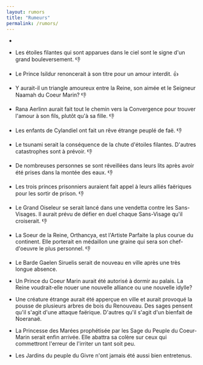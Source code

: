 ```yaml
---
layout: rumors
title: "Rumeurs"
permalink: /rumors/
---
```

-

- Les étoiles filantes qui sont apparues dans le ciel sont le signe d'un grand bouleversement. :thumbsdown:
- Le Prince Isildur renoncerait à son titre pour un amour interdit. :thumbsup:
- Y aurait-il un triangle amoureux entre la Reine, son aimée et le Seigneur Naamah du Coeur Marin? :thumbsdown:
- Rana Aerlinn aurait fait tout le chemin vers la Convergence pour trouver l'amour à son fils, plutôt qu'à sa fille. :thumbsdown:
- Les enfants de Cylandiel ont fait un rêve étrange peuplé de faë. :thumbsdown:
- Le tsunami serait la conséquence de la chute d'étoiles filantes. D'autres catastrophes sont à prévoir. :thumbsdown:
- De nombreuses personnes se sont réveillées dans leurs lits après avoir été prises dans la montée des eaux. :thumbsdown:
- Les trois princes prisonniers auraient fait appel à leurs alliés faëriques pour les sortir de prison. :thumbsdown:
- Le Grand Oiseleur se serait lancé dans une vendetta contre les Sans-Visages. Il aurait prévu de défier en duel chaque Sans-Visage qu'il croiserait. :thumbsdown:
- La Soeur de la Reine, Orthancya, est l'Artiste Parfaite la plus courue du continent. Elle porterait en médaillon une graine qui sera son chef-d'oeuvre le plus personnel. :thumbsdown:
- Le Barde Gaelen Siruelis serait de nouveau en ville après une très longue absence.
- Un Prince du Coeur Marin aurait été autorisé à dormir au palais. La Reine voudrait-elle nouer une nouvelle alliance ou une nouvelle idylle?
- Une créature étrange aurait été apperçue en ville et aurait provoqué la pousse de plusieurs arbres de bois du Renouveau. Des sages pensent qu'il s'agit d'une attaque faërique. D'autres qu'il s'agit d'un bienfait de Noeranaë. 
- La Princesse des Marées prophétisée par les Sage du Peuple du Coeur-Marin serait enfin arrivée. Elle abattra sa colère sur ceux qui commettront l'erreur de l'irriter un tant soit peu. 
- Les Jardins du peuple du Givre n'ont jamais été aussi bien entretenus. 